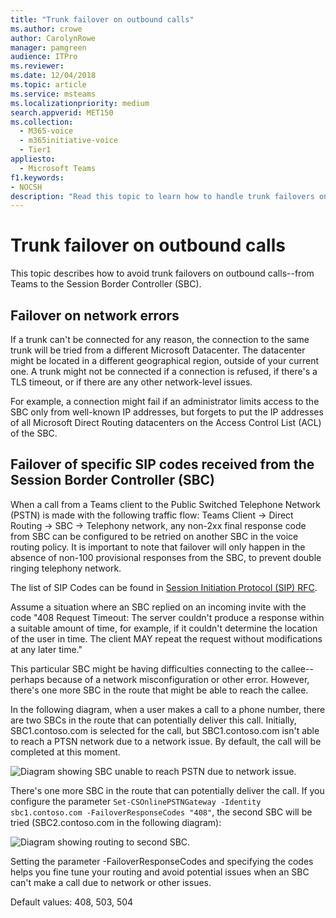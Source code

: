 ```yaml
---
title: "Trunk failover on outbound calls"
ms.author: crowe
author: CarolynRowe
manager: pamgreen
audience: ITPro
ms.reviewer: 
ms.date: 12/04/2018
ms.topic: article
ms.service: msteams
ms.localizationpriority: medium
search.appverid: MET150
ms.collection: 
  - M365-voice
  - m365initiative-voice
  - Tier1
appliesto: 
  - Microsoft Teams
f1.keywords:
- NOCSH
description: "Read this topic to learn how to handle trunk failovers on outbound calls from Teams to the Session Border Controller (SBC)."
---
```


# Trunk failover on outbound calls

This topic describes how to avoid trunk failovers on outbound calls--from Teams to the Session Border Controller (SBC).

## Failover on network errors

If a trunk can't be connected for any reason, the connection to the same trunk will be tried from a different Microsoft Datacenter. The datacenter might be located in a different geographical region, outside of your current one. A trunk might not be connected if a connection is refused, if there's a TLS timeout, or if there are any other network-level issues.

For example, a connection might fail if an administrator limits access to the SBC only from well-known IP addresses, but forgets to put the IP addresses of all Microsoft Direct Routing datacenters on the Access Control List (ACL) of the SBC. 

## Failover of specific SIP codes received from the Session Border Controller (SBC)


When a call from a Teams client to the Public Switched Telephone Network (PSTN) is made with the following traffic flow: Teams Client -> Direct Routing -> SBC -> Telephony network, any non-2xx final response code from SBC can be configured to be retried on another SBC in the voice routing policy. It is important to note that failover will only happen in the absence of non-100 provisional responses from the SBC, to prevent double ringing telephony network.

The list of SIP Codes can be found in [Session Initiation Protocol (SIP) RFC](https://tools.ietf.org/html/rfc3261).

Assume a situation where an SBC replied on an incoming invite with the code "408 Request Timeout: 
The server couldn't produce a response within a suitable amount of time, for example, if it couldn't determine the location of the user in time. The client MAY repeat the request without modifications at any later time."

This particular SBC might be having difficulties connecting to the callee--perhaps because of a network misconfiguration or other error. However, there's one more SBC in the route that might be able to reach the callee.

In the following diagram, when a user makes a call to a phone number, there are two SBCs in the route that can potentially deliver this call. Initially, SBC1.contoso.com is selected for the call, but SBC1.contoso.com isn't able to reach a PTSN network due to a network issue.
By default, the call will be completed at this moment. 
 
![Diagram showing SBC unable to reach PSTN due to network issue.](media/direct-routing-failover-response-codes1.png)

There's one more SBC in the route that can potentially deliver the call.
If you configure the parameter `Set-CSOnlinePSTNGateway -Identity sbc1.contoso.com -FailoverResponseCodes "408"`, the second SBC will be tried (SBC2.contoso.com in the following diagram):

![Diagram showing routing to second SBC.](media/direct-routing-failover-response-codes2.png)

Setting the parameter -FailoverResponseCodes and specifying the codes helps you fine tune your routing and avoid potential issues when an SBC can't make a call due to network or other issues.

Default values:  408, 503, 504
